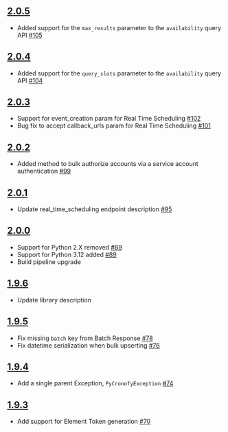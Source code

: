 ## [2.0.5]
* Added support for the `max_results` parameter to the `availability` query API [#105]

## [2.0.4]
* Added support for the `query_slots` parameter to the `availability` query API [#104]

## [2.0.3]
* Support for event_creation param for Real Time Scheduling [#102]
* Bug fix to accept callback_urls param for Real Time Scheduling [#101]

## [2.0.2]
* Added method to bulk authorize accounts via a service account authentication [#99]

## [2.0.1]
* Update real_time_scheduling endpoint description [#95]

## [2.0.0]
* Support for Python 2.X removed [#89]
* Support for Python 3.12 added [#89]
* Build pipeline upgrade

## [1.9.6]
* Update library description

## [1.9.5]
* Fix missing `batch` key from Batch Response [#78]
* Fix datetime serialization when bulk upserting [#76]

## [1.9.4]
* Add a single parent Exception, `PyCronofyException` [#74]

## [1.9.3]
* Add support for Element Token generation [#70]

[2.0.5]: https://github.com/cronofy/pycronofy/releases/tag/2.0.5
[2.0.4]: https://github.com/cronofy/pycronofy/releases/tag/2.0.4
[2.0.3]: https://github.com/cronofy/pycronofy/releases/tag/2.0.3
[2.0.2]: https://github.com/cronofy/pycronofy/releases/tag/2.0.2
[2.0.1]: https://github.com/cronofy/pycronofy/releases/tag/2.0.1
[2.0.0]: https://github.com/cronofy/pycronofy/releases/tag/2.0.0.rc1
[1.9.6]: https://github.com/cronofy/pycronofy/releases/tag/1.9.6
[1.9.5]: https://github.com/cronofy/pycronofy/releases/tag/1.9.5
[1.9.4]: https://github.com/cronofy/pycronofy/releases/tag/1.9.4
[1.9.3]: https://github.com/cronofy/pycronofy/releases/tag/1.9.3

[#105]: https://github.com/cronofy/pycronofy/pull/105
[#104]: https://github.com/cronofy/pycronofy/pull/104
[#102]: https://github.com/cronofy/pycronofy/pull/102
[#101]: https://github.com/cronofy/pycronofy/pull/101
[#99]: https://github.com/cronofy/pycronofy/pull/99
[#95]: https://github.com/cronofy/pycronofy/pull/95
[#89]: https://github.com/cronofy/pycronofy/pull/89
[#78]: https://github.com/cronofy/pycronofy/pull/78
[#76]: https://github.com/cronofy/pycronofy/pull/76
[#74]: https://github.com/cronofy/pycronofy/pull/74
[#70]: https://github.com/cronofy/pycronofy/pull/70
